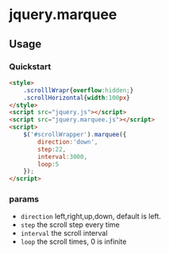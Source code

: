 # jquery.marquee

## Usage

### Quickstart

```html
<style>
    .scrolllWrapr{overflow:hidden;}
    .scrollHorizontal{width:100px}
</style>
<script src="jquery.js"></script>
<script src="jquery.marquee.js"></script>
<script>
    $('#scrollWrapper').marquee({
        direction:'down',
        step:22,
        interval:3000,
        loop:5
    });
</script>
```

### params

- `direction` left,right,up,down, default is left.
- `step`      the scroll step every time
- `interval`  the scroll interval
- `loop`      the scroll times, 0 is infinite